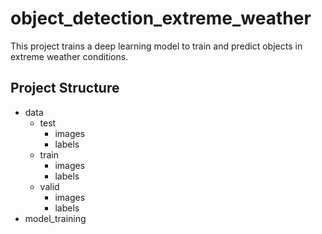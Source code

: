 # object_detection_extreme_weather
This project trains a deep learning model to train and predict objects in extreme weather conditions. 


## Project Structure
- data
    - test
        - images
        - labels
    - train
        - images
        - labels
    - valid
        - images
        - labels
- model_training
